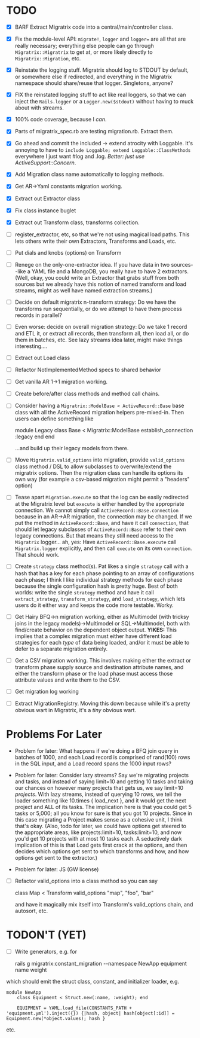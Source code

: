 # TODO #

* [x] BARF Extract Migratrix code into a central/main/controller
  class.

* [x] Fix the module-level API: `migrate!`, `logger` and `logger=` are
  all that are really necessary; everything else people can go through
  `Migratrix::Migratrix` to get at, or more likely directly to
  `Migratrix::Migration`, etc.
  
* [x] Reinstate the logging stuff. Migratrix should log to STDOUT by
  default, or somewhere else if redirected, and everything in the
  Migratrix namespace should share/reuse that logger. Singletons,
  anyone?
  
* [x] FIX the reinstated logging stuff to act like real loggers, so
  that we can inject the `Rails.logger` or a `Logger.new($stdout)`
  without having to muck about with streams.

* [x] 100% code coverage, because I *can*.

* [x] Parts of migratrix_spec.rb are testing migration.rb. Extract them.

* [x] Go ahead and commit the included -> extend atrocity with
  Loggable. It's annoying to have to `include Loggable; extend
  Loggable::ClassMethods` everywhere I just want #log and .log.
  _Better: just use ActiveSupport::Concern_.
  
* [x] Add Migration class name automatically to logging methods.

* [x] Get AR->Yaml constants migration working.

* [x] Extract out Extractor class

* [x] Fix class instance buglet

* [x] Extract out Transform class, transforms collection.

* [ ] register_extractor, etc, so that we're not using magical load
  paths. This lets others write their own Extractors, Transforms and
  Loads, etc.
  
* [ ] Put dials and knobs (options) on Transform

* [ ] Renege on the only-one-extractor idea. If you have data in two
  sources--like a YAML file and a MongoDB, you really have to have 2
  extractors. (Well, okay, you could write an Extractor that grabs
  stuff from both sources but we already have this notion of named
  transform and load streams, might as well have named extraction
  streams.)
  
* [ ] Decide on default migratrix n-transform strategy: Do we have
  the transforms run sequentially, or do we attempt to have them
  process records in parallel?
  
* [ ] Even worse: decide on overall migration strategy: Do we take 1
  record and ETL it, or extract all records, then transform all, then
  load all, or do them in batches, etc. See lazy streams idea later,
  might make things interesting....
  
* [ ] Extract out Load class

* [ ] Refactor NotImplementedMethod specs to shared behavior

* [ ] Get vanilla AR 1->1 migration working.

* [ ] Create before/after class methods and method call chains.

* [ ] Consider having a `Migratrix::ModelBase < ActiveRecord::Base`
  base class with all the ActiveRecord migration helpers pre-mixed-in.
  Then users can define something like
  
    module Legacy
      class Base < Migratrix::ModelBase
        establish_connection :legacy
      end
    end
    
  ...and build up their legacy models from there.

* [ ] Move `Migratrix.valid_options` into migration, provide
  `valid_options` class method / DSL to allow subclasses to
  overwrite/extend the migratrix options. Then the migration class can
  handle its options its own way (for example a csv-based migration
  might permit a "headers" option)

* [ ] Tease apart `Migration.execute` so that the log can be easily
  redirected at the Migratrix level but `execute` is either handled by
  the appropriate connection. We cannot simply call
  `ActiveRecord::Base.connection` because in an AR->AR migration, the
  connection may be changed. If we put the method in
  `ActiveRecord::Base`, and have it call `connection`, that should let
  legacy subclasses of `ActiveRecord::Base` refer to their own legacy
  connections. But that means they still need access to the
  `Migratrix` logger... ah, yes: Have `ActiveRecord::Base.execute`
  call `Migratrix.logger` explicitly, and then call `execute` on its
  own `connection`. That should work.

* [ ] Create `strategy` class method(s). Pat likes a single `strategy`
  call with a hash that has a key for each phase pointing to an array
  of configurations each phase; I think I like individual strategy
  methods for each phase because the single configuration hash is
  pretty huge. Best of both worlds: write the single `strategy` method
  and have it call `extract_strategy`, `transform_strategy`, and
  `load_strategy`, which lets users do it either way and keeps the
  code more testable. Worky.

* [ ] Get Hairy BFQ->n migration working, either as Multimodel (with
  tricksy joins in the legacy models)->Multimodel or SQL->Multimodel,
  both with find/create behavior on the dependent object output.
  **YIKES:** This implies that a complex migration must either have
  different load strategies for each *type* of data being loaded,
  and/or it must be able to defer to a separate migration entirely.
  
* [ ] Get a CSV migration working. This involves making either the extract
  or transform phase supply source and destination attribute names,
  and either the transform phase or the load phase must access those
  attribute values and write them to the CSV.
  
* [ ] Get migration log working

* [ ] Extract MigrationRegistry. Moving this down because while it's a
  pretty obvious wart in Migratrix, it's a *tiny* obvious wart.

# Problems For Later #

* Problem for later: What happens if we're doing a BFQ join query in
  batches of 1000, and each Load record is comprised of rand(100) rows
  in the SQL input, and a Load record spans the 1000 input rows?
  
* Problem for later: Consider lazy streams? Say we're migrating
  projects and tasks, and instead of saying limit=10 and getting 10
  tasks and taking our chances on however many projects that gets us,
  we say limit=10 *projects*. With lazy streams, instead of querying
  10 rows, we tell the loader something like 10.times { load_next },
  and it would get the next project and ALL of its tasks. The
  implication here is that you could get 5 tasks or 5,000; all you
  know for sure is that you got 10 projects. Since in this case
  migrating a Project makes sense as a cohesive unit, I think that's
  okay. (Also, todo for later, we could have options get steered to
  the appropriate areas, like projects:limit=10, tasks:limit=10, and
  now you'd get 10 projects with at most 10 tasks each. A seductively
  dark implication of this is that Load gets first crack at the
  options, and then decides which options get sent to which transforms
  and how, and how options get sent to the extractor.)
  
* Problem for later: JS (GW license)

* [ ] Refactor valid_options into a class method so you can say

    class Map < Transform
      valid_options "map", "foo", "bar"
      
  and have it magically mix itself into Transform's valid_options
  chain, and autosort, etc.

# TODON'T (YET) #

* [ ] Write generators, e.g. for

    rails g migratrix:constant_migration --namespace NewApp equipment name weight

which should emit the struct class, constant, and initializer loader, e.g.

    module NewApp
        class Equipment < Struct.new(:name, :weight); end
               
        EQUIPMENT = YAML.load_file(CONSTANTS_PATH + 'equipment.yml').inject({}) {|hash, object| hash[object[:id]] = Equipment.new(*object.values); hash }

etc.
